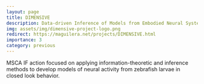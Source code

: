 ```yaml
---
layout: page
title: DIMENSIVE
description: Data-driven Inference of Models from Embodied Neural Systems In Vertebrate Experiments
img: assets/img/dimensive-project-logo.png
redirect: https://maguilera.net/projects/DIMENSIVE.html
importance: 3
category: previous
---
```



MSCA IF action focused on applying information-theoretic and inference methods to develop models of neural activity from zebrafish larvae in closed look behavior.
